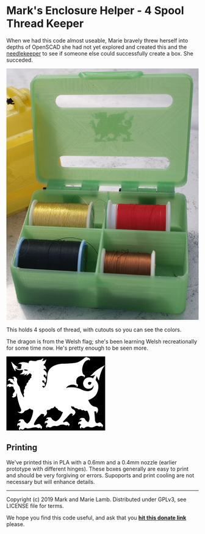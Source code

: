 # Mark's Enclosure Helper - 4 Spool Thread Keeper

When we had this code almost useable, Marie bravely threw herself into
depths of OpenSCAD she had not yet explored and created this and the
[needlekeeper](../example-needlekeeper/) to see if someone else could
successfully create a box. She succeded.

![](example-threadkeeper-1.jpg)

This holds 4 spools of thread, with cutouts so you can see the colors.

The dragon is from the Welsh flag; she's been learning Welsh
recreationally for some time now. He's pretty enough to be seen more.

![](cymraeg.png)

## Printing

We've printed this in PLA with a 0.6mm and a 0.4mm nozzle (earlier
prototype with different hinges). These boxes generally are easy to
print and should be very forgiving or errors. Supoports and print
cooling are not necessary but will enhance details.



-------------------------------
   Copyright (c) 2019 Mark and Marie Lamb. Distributed under GPLv3, see LICENSE file for terms.

We hope you find this code useful, and ask that you **[hit this donate
link](https://www.paypal.com/cgi-bin/webscr?cmd=_s-xclick&hosted_button_id=J3AY8SM43A2DA&source=url)**
please.
